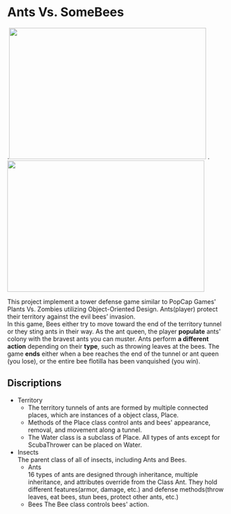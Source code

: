 # Ants Vs. SomeBees

.<img src="https://user-images.githubusercontent.com/104662491/207790389-3b506238-8b5e-4333-ac08-819b1cfb3a89.png" width="450" height="300" />
.<img src="https://user-images.githubusercontent.com/104662491/207789283-36f6e892-22e9-487e-be75-0caee13f0a4d.png" width="450" height="300" />

This project implement a tower defense game similar to PopCap Games' Plants Vs. Zombies utilizing Object-Oriented Design. Ants(player) protect their territory against the evil bees’ invasion.   
In this game, Bees either try to move toward the end of the territory tunnel or they sting ants in their way. As the ant queen, the player **populate** ants' colony with the bravest ants you can muster. Ants perform **a different action** depending on their **type**, such as throwing leaves at the bees. The game **ends** either when a bee reaches the end of the tunnel or ant queen (you lose), or the entire bee flotilla has been vanquished (you win).

## Discriptions
- Territory   
  - The territory tunnels of ants are formed by multiple connected places, which are instances of a object class, Place.  
  - Methods of the Place class control ants and bees' appearance, removal, and movement along a tunnel.    
  - The Water class is a subclass of Place. All types of ants except for ScubaThrower can be placed on Water.  
- Insects  
The parent class of all of insects, including Ants and Bees.
  - Ants  
  16 types of ants are designed through inheritance, multiple inheritance, and attributes override from the Class Ant. They hold different features(armor, damage, etc.) and defense methods(throw leaves, eat bees, stun bees, protect other ants, etc.)  
  - Bees
  The Bee class controls bees' action.
  

